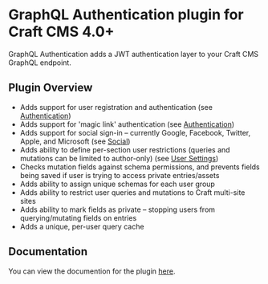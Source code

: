 # GraphQL Authentication plugin for Craft CMS 4.0+

GraphQL Authentication adds a JWT authentication layer to your Craft CMS GraphQL endpoint.

## Plugin Overview

- Adds support for user registration and authentication (see [Authentication](https://graphql-authentication.jamesedmonston.co.uk/usage/authentication))
- Adds support for 'magic link' authentication (see [Authentication](https://graphql-authentication.jamesedmonston.co.uk/usage/authentication))
- Adds support for social sign-in – currently Google, Facebook, Twitter, Apple, and Microsoft (see [Social](https://graphql-authentication.jamesedmonston.co.uk/usage/social))
- Adds ability to define per-section user restrictions (queries and mutations can be limited to author-only) (see [User Settings](https://graphql-authentication.jamesedmonston.co.uk/settings/users))
- Checks mutation fields against schema permissions, and prevents fields being saved if user is trying to access private entries/assets
- Adds ability to assign unique schemas for each user group
- Adds ability to restrict user queries and mutations to Craft multi-site sites
- Adds ability to mark fields as private – stopping users from querying/mutating fields on entries
- Adds a unique, per-user query cache

## Documentation

You can view the documention for the plugin [here](https://graphql-authentication.jamesedmonston.co.uk).
